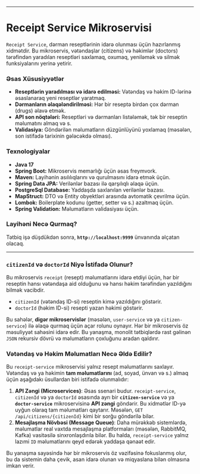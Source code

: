 
---

# **Receipt Service Mikroservisi**

`Receipt Service`, dərman reseptlərinin idarə olunması üçün hazırlanmış xidmətdir. Bu mikroservis, vətəndaşlar (citizens) və həkimlər (doctors) tərəfindən yaradılan reseptləri saxlamaq, oxumaq, yeniləmək və silmək funksiyalarını yerinə yetirir.

### **Əsas Xüsusiyyətlər**

* **Reseptlərin yaradılması və idarə edilməsi:** Vətəndaş və həkim ID-lərinə əsaslanaraq yeni reseptlər yaratmaq.
* **Dərmanların əlaqələndirilməsi:** Hər bir reseptə birdən çox dərman (drugs) əlavə etmək.
* **API son nöqtələri:** Reseptləri və dərmanları listələmək, tək bir reseptin məlumatını almaq və s.
* **Validasiya:** Göndərilən məlumatların düzgünlüyünü yoxlamaq (məsələn, son istifadə tarixinin gələcəkdə olması).

### **Texnologiyalar**

* **Java 17**
* **Spring Boot:** Mikroservis memarlığı üçün əsas freymvork.
* **Maven:** Layihənin asılılıqlarını və qurulmasını idarə etmək üçün.
* **Spring Data JPA:** Verilənlər bazası ilə qarşılıqlı əlaqə üçün.
* **PostgreSql Database:** Yaddaşda saxlanılan verilənlər bazası.
* **MapStruct:** DTO və Entity obyektləri arasında avtomatik çevrilmə üçün.
* **Lombok:** Boilerplate kodunu (getter, setter və s.) azaltmaq üçün.
* **Spring Validation:** Məlumatların validasiyası üçün.

### **Layihəni Necə Qurmaq?**

Tətbiq işə düşdükdən sonra, **`http://localhost:9999`** ünvanında əlçatan olacaq.

---

### **`citizenId` və `doctorId` Niyə İstifadə Olunur?**

Bu mikroservis `receipt` (resept) məlumatlarını idarə etdiyi üçün, hər bir reseptin hansı vətəndaşa aid olduğunu və hansı həkim tərəfindən yazıldığını bilmək vacibdir.

* `citizenId` (vətəndaş ID-si) reseptin kimə yazıldığını göstərir.
* `doctorId` (həkim ID-si) resepti yazan həkimi göstərir.

Bu sahələr, **digər mikroservislər** (məsələn, `user-service` və ya `citizen-service`) ilə əlaqə qurmaq üçün açar rolunu oynayır. Hər bir mikroservis öz məsuliyyət sahəsini idarə edir. Bu yanaşma, monolit tətbiqlərdə rast gəlinən `JSON` rekursiv dövrü və məlumatların çoxluğunu aradan qaldırır.

### **Vətəndaş və Həkim Məlumatları Necə Əldə Edilir?**

Bu `receipt-service` mikroservisi yalnız resept məlumatlarını saxlayır. Vətəndaş və ya həkimin **tam məlumatlarını** (ad, soyad, ünvan və s.) almaq üçün aşağıdakı üsullardan biri istifadə olunmalıdır:

1.  **API Zəngi (Microservices)**: Əsas ssenari budur. `receipt-service`, `citizenId` və ya `doctorId` əsasında ayrı bir **`citizen-service`** və ya **`doctor-service`** mikroservisinə **API zəngi** göndərir. Bu xidmətlər ID-yə uyğun olaraq tam məlumatları qaytarır. Məsələn, `GET /api/citizens/{citizenId}` kimi bir sorğu göndərilə bilər.
2.  **Mesajlaşma Növbəsi (Message Queue)**: Daha mürəkkəb sistemlərdə, məlumatlar real vaxtda mesajlaşma platformaları (məsələn, RabbitMQ, Kafka) vasitəsilə sinxronlaşdırıla bilər. Bu halda, `receipt-service` yalnız lazımi `ID` məlumatlarını qeyd edərək yaddaşa qənaət edir.

Bu yanaşma sayəsində hər bir mikroservis öz vəzifəsinə fokuslanmış olur, bu da sistemin daha çevik, asan idarə olunan və miqyaslana bilən olmasına imkan verir.

